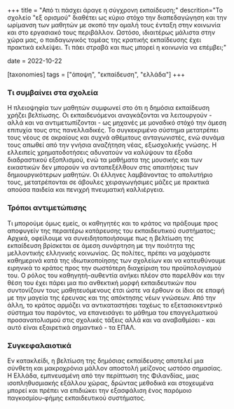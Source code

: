 +++
title = "Από τι πάσχει άραγε η σύγχρονη εκπαίδευση;"
descrition="Το σχολείο "εξ ορισμού" διαθέτει ως κύριο στόχο την διαπεδαγώγηση και την ωρίμανση των μαθητών με σκοπό την ομαλή τους ένταξη στην κοινωνία και στο εργασιακό τους περιβάλλον. Ωστόσο, ιδιαιτέρως μάλιστα στην χώρα μας, ο παιδαγωγικός τομέας της κρατικής εκπαίδευσης έχει πρακτικά εκλείψει. Τι πάει στραβά και πως μπορεί η κοινωνία να επέμβει;"

date = 2022-10-22

[taxonomies]
tags = ["άποψη", "εκπαίδευση", "ελλάδα"]
+++

### Τι συμβαίνει στα σχολεία

Η πλειοψηφία των μαθητών συμφωνεί στο ότι η δημόσια εκπαίδευση χρήζει βελτίωσης. Οι εκπαιδευόμενοι αναγκάζονται να λειτουργούν - αλλά και να αντιμετωπίζονται - ως μηχανές με μοναδικό στόχό την άμεση επιτυχία τους στις πανελλαδικές. Το συγκεκριμένο σύστημα μετατρέπει τους νέους σε ακραίους και συχνά αθέμιτους ανταγωνιστές, ενώ συνάμα τους απωθεί από την γνήσια αναζήτηση νέας, εξωσχολικής γνώσης. Η ελλειπείς χρηματοδοτήσεις αδυνατούν να καλύψουν τα έξοδα διαδραστικού εξοπλισμού, ενώ τα μαθήματα της μουσικής και των εικαστικών δεν μπορούν να ανταπεξέλθουν στις απαιτήσεις των δημιουργικότερων μαθητών. Οι έλληνες λαμβάνοντας το απολυτήριο τους, μετατρέπονται σε άβουλες χειραγωγήσιμες μάζες με πρακτικά απούσα παιδεία και πενιχρή πνευματική καλλιέργεια.

### Τρόποι αντιμετώπισης

Τι μπορούμε όμως εμείς, οι καθηγητές και το κράτος να πράξουμε προς αποφυγείν της περαιτέρω κατάρευσης του εκπαιδευτικού συστήματος; Αρχικά, οφείλουμε να συνειδητοποιήσουμε πως η βελτίωση της εκπαίδευση βρίσκεται σε άμεση συνάρτηση με την ποιότητα της μελλοντικής ελληνικής κοινωνίας. Ως πολίτες, πρέπει να μαχόμαστε καθημερινά κατά της ιδιωτικοποίησης των σχολείων και να κατευθύνουμε ειρηνικά το κράτος προς την σωστότερη διαχείριση του προϋπολογισμού του. Ο ρόλος του καθηγητή-αυθεντία ανήκει πλέον στο παρελθόν και την θέση του έχει πάρει μια πιο ανθεκτική μορφή εκπαιδευτικών που συντονίζουν τους μαθητευόμενους έτσι ώστε να έρθουν οι ίδιοι σε επαφή με την μαγεία της έρευνας και της απόκτησης νέων γνώσεων. Από την άλλη, το κράτος αρμόζει να αντικαταστήσει ταχέως το εξετασιοκεντρικό σύστημα του παρόντος, να επανεισάγει το μάθημα του επαγγελματικού προσανατολισμού στις σχολικές τάξεις αλλά και να αναβαθμίσει - και αυτό είναι εξαιρετικά σημαντικό - τα ΕΠΑΛ.


### Συγκεφαλαιοτικά

Εν κατακλείδι, η βελτίωση της δημόσιας εκπαίδευσης αποτελεί μια σύνθετη και μακροχρόνια μάλλον αποστολή μείζονος ωστόσο σημασίας. Η Ελλάδα, εμπνευσμένη από την περίπτωση της Φιλανδίας, μιας ισοπληθυσμιακής εξάλλου χώρας, δρώντας μεθοδικά και στοχευμένα μπορεί και πρέπει να επιδιώκει την εξασφάλιση ένος παρόμοιο παγκοσμίου-φήμης εκπαιδευτικού συστήματος.
